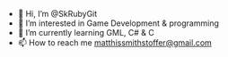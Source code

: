 - 👋 Hi, I’m @SkRubyGit
- 👀 I’m interested in Game Development & programming
- 🌱 I’m currently learning GML, C# & C
- 📫 How to reach me matthissmithstoffer@gmail.com

<!---
SkRubyGit/SkRubyGit is a ✨ special ✨ repository because its `README.md` (this file) appears on your GitHub profile.
You can click the Preview link to take a look at your changes.
--->
